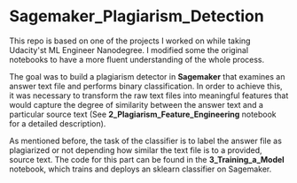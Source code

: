 # Sagemaker_Plagiarism_Detection
This repo is based on one of the projects I worked on while taking Udacity'st ML Engineer Nanodegree. I modified some the original notebooks to have a more fluent understanding of the whole process.

The goal was to build a plagiarism detector in **Sagemaker** that examines an answer text file and performs binary classification. In order to achieve this, it was necessary to transform the raw text files into meaningful features that would capture the degree of similarity between the answer text and a particular source text (See **2_Plagiarism_Feature_Engineering** notebook for a detailed description). 

As mentioned before, the task of the classifier is to label the answer file as plagiarized or not depending how similar the text file is to a provided, source text. The code for this part can be found in the **3_Training_a_Model** notebook, which trains and deploys an sklearn classifier on Sagemaker.